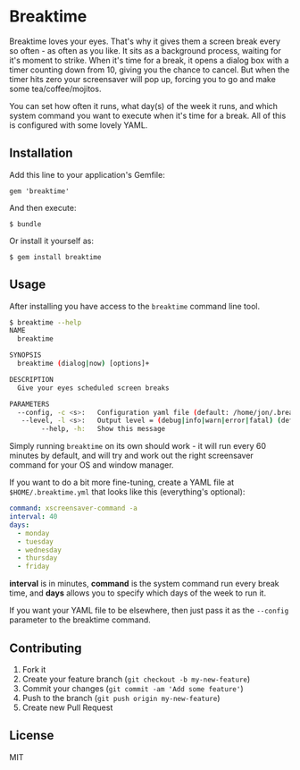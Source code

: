 # Breaktime

Breaktime loves your eyes. That's why it gives them a screen break every so often - as often as you like. It sits as a background process, waiting for it's moment to strike. When it's time for a break, it opens a dialog box with a timer counting down from 10, giving you the chance to cancel. But when the timer hits zero your screensaver will pop up, forcing you to go and make some tea/coffee/mojitos.

You can set how often it runs, what day(s) of the week it runs, and which system command you want to execute when it's time for a break. All of this is configured with some lovely YAML.

## Installation

Add this line to your application's Gemfile:

    gem 'breaktime'

And then execute:

    $ bundle

Or install it yourself as:

    $ gem install breaktime

## Usage

After installing you have access to the `breaktime` command line tool.

```bash
$ breaktime --help
NAME
  breaktime

SYNOPSIS
  breaktime (dialog|now) [options]+

DESCRIPTION
  Give your eyes scheduled screen breaks

PARAMETERS
  --config, -c <s>:   Configuration yaml file (default: /home/jon/.breaktime.yml)
   --level, -l <s>:   Output level = (debug|info|warn|error|fatal) (default: info)
        --help, -h:   Show this message
```

Simply running `breaktime` on its own should work - it will run every 60 minutes by default, and will try and work out the right screensaver command for your OS and window manager.

If you want to do a bit more fine-tuning, create a YAML file at `$HOME/.breaktime.yml` that looks like this (everything's optional):

```yaml
command: xscreensaver-command -a
interval: 40
days:
  - monday
  - tuesday
  - wednesday
  - thursday
  - friday
```

**interval** is in minutes, **command** is the system command run every break time, and **days** allows you to specify which days of the week to run it.

If you want your YAML file to be elsewhere, then just pass it as the `--config` parameter to the breaktime command.

## Contributing

1. Fork it
2. Create your feature branch (`git checkout -b my-new-feature`)
3. Commit your changes (`git commit -am 'Add some feature'`)
4. Push to the branch (`git push origin my-new-feature`)
5. Create new Pull Request

## License

MIT
